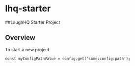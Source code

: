 # lhq-starter

##LaughHQ Starter Project

## Overview


To start a new project
   

```
const myConfigPathValue = config.get('some:config:path');
```
